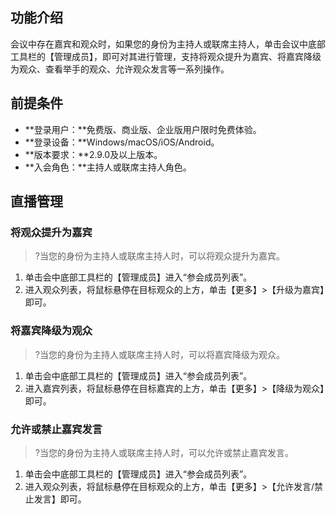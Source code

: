 




## 功能介绍
会议中存在嘉宾和观众时，如果您的身份为主持人或联席主持人，单击会议中底部工具栏的【管理成员】，即可对其进行管理，支持将观众提升为嘉宾、将嘉宾降级为观众、查看举手的观众、允许观众发言等一系列操作。

## 前提条件
- **登录用户：**免费版、商业版、企业版用户限时免费体验。
- **登录设备：**Windows/macOS/iOS/Android。
- **版本要求：**2.9.0及以上版本。
- **入会角色：**主持人或联席主持人角色。

## 直播管理
### 将观众提升为嘉宾
>?当您的身份为主持人或联席主持人时，可以将观众提升为嘉宾。
>
1. 单击会中底部工具栏的【管理成员】进入“参会成员列表”。
2. 进入观众列表，将鼠标悬停在目标观众的上方，单击【更多】>【升级为嘉宾】即可。

### 将嘉宾降级为观众
>?当您的身份为主持人或联席主持人时，可以将嘉宾降级为观众。

1. 单击会中底部工具栏的【管理成员】进入“参会成员列表”。
2. 进入嘉宾列表，将鼠标悬停在目标嘉宾的上方，单击【更多】>【降级为观众】即可。

### 允许或禁止嘉宾发言
>?当您的身份为主持人或联席主持人时，可以允许或禁止嘉宾发言。

1. 单击会中底部工具栏的【管理成员】进入“参会成员列表”。
2. 进入观众列表，将鼠标悬停在目标观众的上方，单击【更多】>【允许发言/禁止发言】即可。
